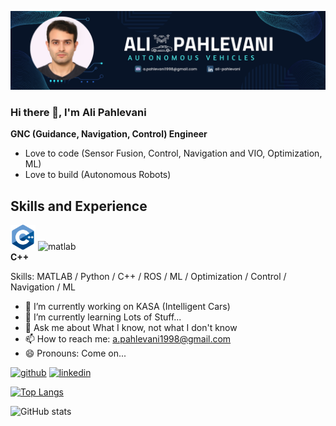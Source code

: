 ![Autonomous Vehicles](https://github.com/Ali-Pah/Ali-Pah/blob/main/Navy%20Blue%20Geometric%20Technology%20LinkedIn%20Banner.png)

### Hi there 👋, I'm Ali Pahlevani
**GNC (Guidance, Navigation, Control) Engineer**
* Love to code (Sensor Fusion, Control, Navigation and VIO, Optimization, ML)
* Love to build (Autonomous Robots)

## Skills and Experience
<div><img src="https://raw.githubusercontent.com/devicons/devicon/master/icons/cplusplus/cplusplus-original.svg" alt="cplusplus" width="40" height="40"/> <img src="https://upload.wikimedia.org/wikipedia/commons/2/21/Matlab_Logo.png" alt="matlab" width="40" height="40"/> <b><br>C++</b> </div>

Skills: MATLAB / Python / C++ / ROS / ML / Optimization / Control / Navigation / ML

- 🔭 I’m currently working on KASA (Intelligent Cars) 
- 🌱 I’m currently learning Lots of Stuff... 
- 💬 Ask me about What I know, not what I don't know 
- 📫 How to reach me: a.pahlevani1998@gmail.com 
- 😄 Pronouns: Come on... 


[<img src='https://cdn.jsdelivr.net/npm/simple-icons@3.0.1/icons/github.svg' alt='github' height='40'>](https://github.com/ali-pah)  [<img src='https://cdn.jsdelivr.net/npm/simple-icons@3.0.1/icons/linkedin.svg' alt='linkedin' height='40'>](https://www.linkedin.com/in/ali-pahlevani/)  

[![Top Langs](https://github-readme-stats.vercel.app/api/top-langs/?username=ali-pah)](https://github.com/anuraghazra/github-readme-stats)

![GitHub stats](https://github-readme-stats.vercel.app/api?username=ali-pah&show_icons=true)  

